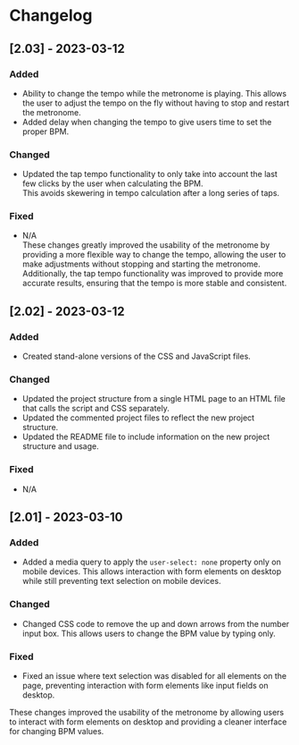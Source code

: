 # Changelog

## [2.03] - 2023-03-12

### Added
- Ability to change the tempo while the metronome is playing. This allows the user to adjust the tempo on the fly without having to stop and restart the metronome.
- Added delay when changing the tempo to give users time to set the proper BPM.

### Changed
- Updated the tap tempo functionality to only take into account the last few clicks by the user when calculating the BPM. <br>This avoids skewering in tempo calculation after a long series of taps.

### Fixed
- N/A
<br>These changes greatly improved the usability of the metronome by providing a more flexible way to change the tempo, allowing the user to make adjustments without stopping and starting the metronome. Additionally, the tap tempo functionality was improved to provide more accurate results, ensuring that the tempo is more stable and consistent.

## [2.02] - 2023-03-12

### Added
- Created stand-alone versions of the CSS and JavaScript files.

### Changed
- Updated the project structure from a single HTML page to an HTML file that calls the script and CSS separately.
- Updated the commented project files to reflect the new project structure.
- Updated the README file to include information on the new project structure and usage.

### Fixed
- N/A

## [2.01] - 2023-03-10
### Added
- Added a media query to apply the `user-select: none` property only on mobile devices. This allows interaction with form elements on desktop while still preventing text selection on mobile devices.

### Changed
- Changed CSS code to remove the up and down arrows from the number input box. This allows users to change the BPM value by typing only.

### Fixed
- Fixed an issue where text selection was disabled for all elements on the page, preventing interaction with form elements like input fields on desktop.

These changes improved the usability of the metronome by allowing users to interact with form elements on desktop and providing a cleaner interface for changing BPM values.
